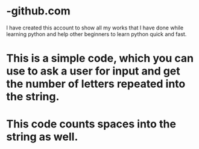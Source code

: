 # -github.com
I have created this account to show all my works that I have done while learning python and help other beginners to learn python quick and fast. 

# This is a simple code, which you can use to ask a user for input and get the number of letters repeated into the string.
# This code counts spaces into the string as well. 
